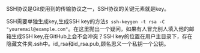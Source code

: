 SSH协议是Git使用到的传输协议之一，SSH协议的关键元素就是key。

SSH需要单独生成key,生成SSH key的方法`$ ssh-keygen -t rsa -C "youremail@example.com"`。在这里抛出一个疑问，如果有人冒充别人填入他的邮箱生成SSH key,在GitHub上会不会冲突？SSH key的位置在用户主目录下，存在隐藏文件夹.ssh中。id_rsa和id_rsa.pub,顾名思义一个私钥一个公钥。